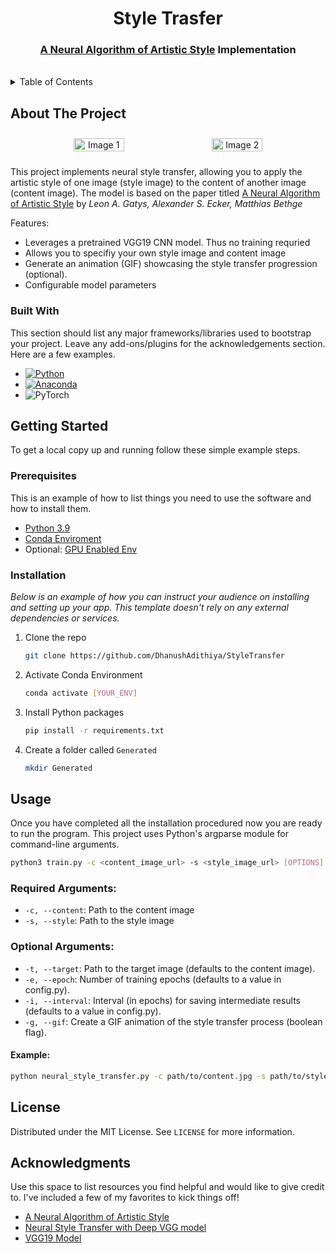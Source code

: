 # <div align="center">Style Trasfer</div>
### <div align="center"><a href="https://arxiv.org/abs/1508.06576">A Neural Algorithm of Artistic Style</a> Implementation </div>
</br>

<!-- TABLE OF CONTENTS -->
<details>
  <summary>Table of Contents</summary>
  <ol>
    <li>
      <a href="#about-the-project">About The Project</a>
      <ul>
        <li><a href="#built-with">Built With</a></li>
      </ul>
    </li>
    <li>
      <a href="#getting-started">Getting Started</a>
      <ul>
        <li><a href="#prerequisites">Prerequisites</a></li>
        <li><a href="#installation">Installation</a></li>
      </ul>
    </li>
    <li><a href="#usage">Usage</a></li>
    <li><a href="#license">License</a></li>
    <li><a href="#acknowledgments">Acknowledgments</a></li>
  </ol>
</details>



<!-- ABOUT THE PROJECT -->
## About The Project

<div style="text-align: center; width: 100%; display:flex; justify-content: center">
  <img style="padding: 10px; width:40%;" src="https://github.com/DhanushAdithiya/StyleTransfer/assets/84760124/fde6c7e1-9eb5-4557-8196-7dd6c0d72d66" alt="Image 1">
  <img style="padding: 10px;width:40%;" src="https://github.com/DhanushAdithiya/StyleTransfer/assets/84760124/dd4ce706-569d-4ff1-83b2-0a05fdfcbf0b" alt="Image 2">
</div>



This project implements neural style transfer, allowing you to apply the artistic style of one image (style image) to the content of another image (content image). The model is based on the paper titled <a href="https://arxiv.org/abs/1508.06576">A Neural Algorithm of Artistic Style</a> by *Leon A. Gatys, Alexander S. Ecker, Matthias Bethge*

Features:
* Leverages a pretrained VGG19 CNN model. Thus no training requried
* Allows you to specifiy your own style image and content image 
* Generate an animation (GIF) showcasing the style transfer progression (optional).
* Configurable model parameters

### Built With

This section should list any major frameworks/libraries used to bootstrap your project. Leave any add-ons/plugins for the acknowledgements section. Here are a few examples.

* [![Python][Python]][Python-url]
* [![Anaconda][Anaconda]][Anaconda-url]
* ![PyTorch](https://img.shields.io/badge/PyTorch-%23EE4C2C.svg?style=for-the-badge&logo=PyTorch&logoColor=white)



<!-- GETTING STARTED -->
## Getting Started

To get a local copy up and running follow these simple example steps.

### Prerequisites

This is an example of how to list things you need to use the software and how to install them.

* <a href="https://www.python.org/downloads/release/python-390/">Python 3.9</a>
* <a href="https://docs.anaconda.com/free/anaconda/install/linux/">Conda Enviroment</a>
* Optional: <a href="https://pytorch.org/get-started/locally/">GPU Enabled Env </a>


### Installation

_Below is an example of how you can instruct your audience on installing and setting up your app. This template doesn't rely on any external dependencies or services._

1. Clone the repo
   ```sh
   git clone https://github.com/DhanushAdithiya/StyleTransfer
   ```
2. Activate Conda Environment
    ```sh
    conda activate [YOUR_ENV]
    ```
3. Install Python packages
   ```sh
   pip install -r requirements.txt 
   ```
4. Create a folder called `Generated`
   ```sh
   mkdir Generated
   ```

<!-- USAGE EXAMPLES -->
## Usage

Once you have completed all the installation procedured now you are ready to run the program. This project uses Python's argparse module for command-line arguments.

```sh
python3 train.py -c <content_image_url> -s <style_image_url> [OPTIONS]
```

### Required Arguments:

* `-c, --content`: Path to the content image
* `-s, --style`: Path to the style image 

### Optional Arguments:

* `-t, --target`: Path to the target image (defaults to the content image).
* `-e, --epoch`: Number of training epochs (defaults to a value in config.py).
* `-i, --interval`: Interval (in epochs) for saving intermediate results (defaults to a value in config.py).
* `-g, --gif`: Create a GIF animation of the style transfer process (boolean flag).
#### Example:

```sh
python neural_style_transfer.py -c path/to/content.jpg -s path/to/style.jpg -e 20 -i 5 -g
```

<!-- LICENSE -->
## License

Distributed under the MIT License. See `LICENSE` for more information.

<!-- ACKNOWLEDGMENTS -->
## Acknowledgments

Use this space to list resources you find helpful and would like to give credit to. I've included a few of my favorites to kick things off!

* [A Neural Algorithm of Artistic Style](https://arxiv.org/abs/1508.06576)
* [Neural Style Transfer with Deep VGG model](https://medium.com/@mirzezadeh.elvin/neural-style-transfer-with-deep-vgg-model-26b11ea06b7e)
* [VGG19 Model](https://arxiv.org/abs/1409.1556v6)

<!-- MARKDOWN LINKS & IMAGES -->
[python]:https://img.shields.io/badge/python-3670A0?style=for-the-badge&logo=python&logoColor=ffdd54
[Python-url]: https://www.python.org/
[Anaconda]: https://img.shields.io/badge/Anaconda-%2344A833.svg?style=for-the-badge&logo=anaconda&logoColor=white
[Anaconda-url]: https://www.anaconda.com/download
